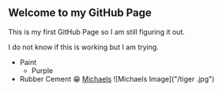 ## Welcome to my GitHub Page

This is my first GitHub Page so I am still figuring it out.

I do not know if this is working but I am trying.
* Paint
  * Purple
* Rubber Cement :grin:
[Michaels](https://www.michaels.com)
![Michaels Image]("/tiger .jpg")


